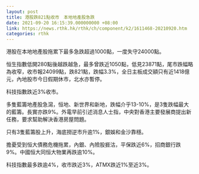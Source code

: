 ```yaml
---
layout: post
title: 港股跌821點收市　本地地產股急跌
date: 2021-09-20 16:15:39.000000000 +08:00
link: https://news.rthk.hk/rthk/ch/component/k2/1611468-20210920.htm
categories: rthk
---
```


港股在本地地產股拖累下最多急跌超過1000點，一度失守24000點。

恒生指數低開280點後越跌越急，最多曾跌近1050點，低見23871點，尾市跌幅略為收窄，收市報24099點，跌821點，跌幅3.3%，全日主板成交額只有近1418億元，內地股市今日假期休市，北水亦暫停。

科技指數跌近3%收市。

多隻藍籌地產股急瀉，恒地、新世界和新地，跌幅介乎13-10%，是3隻跌幅最大的藍籌。長實亦跌9%。外電早前引述消息人士指，中央對香港主要發展商提出新任務，要求幫助解決香港房屋問題。

只有3隻藍籌股上升，海底撈逆市升逾1%，銀娛和金沙靠穩。

擔憂受到恒大債務危機拖累，內銀、內險股捱沽，平保跌近6%，招商銀行跌9%。中國恒大同恒大物業再跌逾10%。

科技指數最多跌逾4%，收市跌近3%，ATMX跌近1%至近3%。
